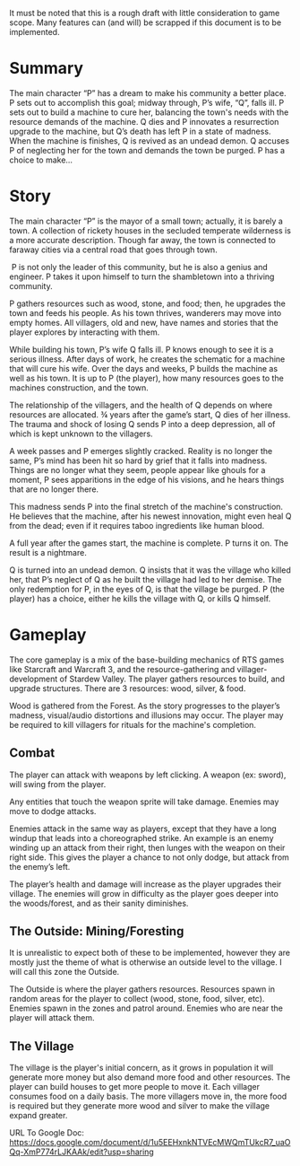 
<p>It must be noted that this is a rough draft with little consideration to game scope. Many features can (and will) be scrapped if this document is to be implemented.</p>
<h1>Summary</h1>
<p>The main character &ldquo;P&rdquo; has a dream to make his community a better place. P sets out to accomplish this goal; midway through, P&rsquo;s wife, &ldquo;Q&rdquo;, falls ill. P sets out to build a machine to cure her, balancing the town's needs with the resource demands of the machine. Q dies and P innovates a resurrection upgrade to the machine, but Q&rsquo;s death has left P in a state of madness. When the machine is finishes, Q is revived as an undead demon. Q accuses P of neglecting her for the town and demands the town be purged. P has a choice to make&hellip;</p>
<h1>Story</h1>
<p>The main character &ldquo;P&rdquo; is the mayor of a small town; actually, it is barely a town. A collection of rickety houses in the secluded temperate wilderness is a more accurate description. Though far away, the town is connected to faraway cities via a central road that goes through town.</p>
<p>&nbsp;P is not only the leader of this community, but he is also a genius and engineer. P takes it upon himself to turn the shambletown into a thriving community.&nbsp;</p>
<p>P gathers resources such as wood, stone, and food; then, he upgrades the town and feeds his people. As his town thrives, wanderers may move into empty homes. All villagers, old and new, have names and stories that the player explores by interacting with them.&nbsp;</p>
<p>While building his town, P&rsquo;s wife Q falls ill. P knows enough to see it is a serious illness. After days of work, he creates the schematic for a machine that will cure his wife. Over the days and weeks, P builds the machine as well as his town. It is up to P (the player), how many resources goes to the machines construction, and the town.&nbsp;</p>
<p>The relationship of the villagers, and the health of Q depends on where resources are allocated. &frac34; years after the game&rsquo;s start, Q dies of her illness. The trauma and shock of losing Q sends P into a deep depression, all of which is kept unknown to the villagers.&nbsp;</p>
<p>A week passes and P emerges slightly cracked. Reality is no longer the same, P&rsquo;s mind has been hit so hard by grief that it falls into madness. Things are no longer what they seem, people appear like ghouls for a moment, P sees apparitions in the edge of his visions, and he hears things that are no longer there.&nbsp;</p>
<p>This madness sends P into the final stretch of the machine's construction. He believes that the machine, after his newest innovation, might even heal Q from the dead; even if it requires taboo ingredients like human blood.&nbsp;</p>
<p>A full year after the games start, the machine is complete. P turns it on. The result is a nightmare.</p>
<p>Q is turned into an undead demon. Q insists that it was the village who killed her, that P&rsquo;s neglect of Q as he built the village had led to her demise. The only redemption for P, in the eyes of Q, is that the village be purged. P (the player) has a choice, either he kills the village with Q, or kills Q himself.</p>
<h1>Gameplay</h1>
<p>The core gameplay is a mix of the base-building mechanics of RTS games like Starcraft and Warcraft 3, and the resource-gathering and villager-development of Stardew Valley. The player gathers resources to build, and upgrade structures. There are 3 resources: wood, silver, &amp; food.</p>
<p>Wood is gathered from the Forest. As the story progresses to the player&rsquo;s madness, visual/audio distortions and illusions may occur. The player may be required to kill villagers for rituals for the machine's completion.</p>
<h2>Combat</h2>
<p>The player can attack with weapons by left clicking. A weapon (ex: sword), will swing from the player.&nbsp;</p>
<p>Any entities that touch the weapon sprite will take damage. Enemies may move to dodge attacks.</p>
<p>Enemies attack in the same way as players, except that they have a long windup that leads into a choreographed strike. An example is an enemy winding up an attack from their right, then lunges with the weapon on their right side. This gives the player a chance to not only dodge, but attack from the enemy&rsquo;s left.</p>
<p>The player&rsquo;s health and damage will increase as the player upgrades their village. The enemies will grow in difficulty as the player goes deeper into the woods/forest, and as their sanity diminishes.&nbsp;</p>
<h2>The Outside: Mining/Foresting</h2>
<p>It is unrealistic to expect both of these to be implemented, however they are mostly just the theme of what is otherwise an outside level to the village. I will call this zone the Outside.</p>
<p>The Outside is where the player gathers resources. Resources spawn in random areas for the player to collect (wood, stone, food, silver, etc). Enemies spawn in the zones and patrol around. Enemies who are near the player will attack them.</p>
<h2>The Village</h2>
<p>The village is the player's initial concern, as it grows in population it will generate more money but also demand more food and other resources. The player can build houses to get more people to move it. Each villager consumes food on a daily basis. The more villagers move in, the more food is required but they generate more wood and silver to make the village expand greater.</p>








URL To Google Doc:
https://docs.google.com/document/d/1u5EEHxnkNTVEcMWQmTUkcR7_uaOQq-XmP774rLJKAAk/edit?usp=sharing
